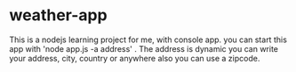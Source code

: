 # weather-app
This is a nodejs learning project for me, with console app. you can start this app with 'node app.js -a address' . The address is dynamic you can write your address, city, country or anywhere also you can use a zipcode.
